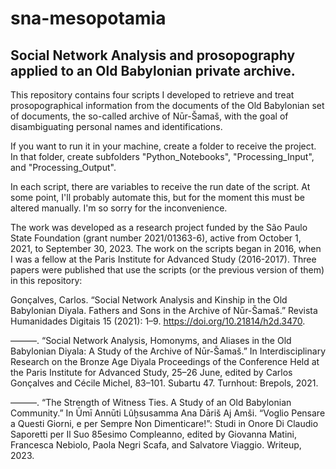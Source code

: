 # sna-mesopotamia
## Social Network Analysis and prosopography applied to an Old Babylonian private archive.

This repository contains four scripts I developed to retrieve and treat prosopographical information from the documents of the Old Babylonian set of documents, the so-called archive of Nūr-Šamaš, with the goal of disambiguating personal names and identifications. 

If you want to run it in your machine, create a folder to receive the project. In that folder, create subfolders "Python_Notebooks", "Processing_Input", and "Processing_Output". 

In each script, there are variables to receive the run date of the script. At some point, I'll probably automate this, but for the moment this must be altered manually. I'm so sorry for the inconvenience. 

The work was developed as a research project funded by the São Paulo State Foundation (grant number 2021/01363-6), active from October 1, 2021, to September 30, 2023. 
The work on the scripts began in 2016, when I was a fellow at the Paris Institute for Advanced Study (2016-2017). 
Three papers were published that use the scripts (or the previous version of them) in this repository:

Gonçalves, Carlos. “Social Network Analysis and Kinship in the Old Babylonian Diyala. Fathers and Sons in the Archive of Nūr-Šamaš.” Revista Humanidades Digitais 15 (2021): 1–9. https://doi.org/10.21814/h2d.3470.

———. “Social Network Analysis, Homonyms, and Aliases in the Old Babylonian Diyala: A Study of the Archive of Nūr-Šamaš.” In Interdisciplinary Research on the Bronze Age Diyala Proceedings of the Conference Held at the Paris Institute for Advanced Study, 25–26 June, edited by Carlos Gonçalves and Cécile Michel, 83–101. Subartu 47. Turnhout: Brepols, 2021.

———. “The Strength of Witness Ties. A Study of an Old Babylonian Community.” In Ūmī Annūti Lûḫsusamma Ana Dāriš Aj Amši. “Voglio Pensare a Questi Giorni, e per Sempre Non Dimenticare!”: Studi in Onore Di Claudio Saporetti per Il Suo 85esimo Compleanno, edited by Giovanna Matini, Francesca Nebiolo, Paola Negri Scafa, and Salvatore Viaggio. Writeup, 2023.
